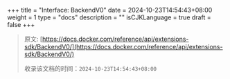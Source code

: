 +++
title = "Interface: BackendV0"
date = 2024-10-23T14:54:43+08:00
weight = 1
type = "docs"
description = ""
isCJKLanguage = true
draft = false
+++

> 原文: [https://docs.docker.com/reference/api/extensions-sdk/BackendV0/](https://docs.docker.com/reference/api/extensions-sdk/BackendV0/)
>
> 收录该文档的时间：`2024-10-23T14:54:43+08:00`
